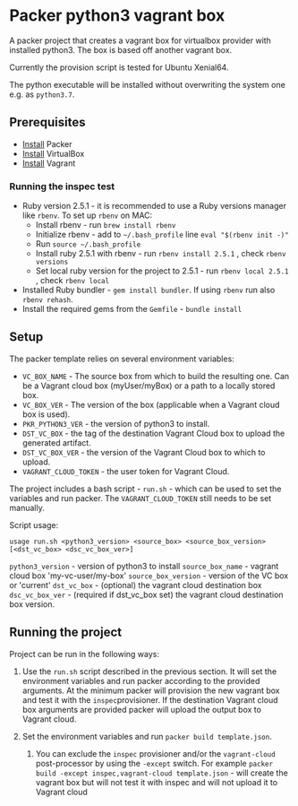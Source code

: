 # Packer python3 vagrant box

A packer project that creates a vagrant box for virtualbox provider with installed python3. The box is based off another vagrant box.

Currently the provision script is tested for Ubuntu Xenial64.

The python executable will be installed without overwriting the system one e.g. as `python3.7`.

## Prerequisites

* [Install](https://www.packer.io/intro/getting-started/install.html) Packer
* [Install](https://www.virtualbox.org/wiki/Downloads) VirtualBox
* [Install](https://www.vagrantup.com/downloads.html) Vagrant

### Running the inspec test

* Ruby version 2.5.1 - it is recommended to use a Ruby versions manager like `rbenv`. To set up `rbenv` on MAC:
  * Install rbenv - run `brew install rbenv`
  * Initialize rbenv - add to `~/.bash_profile` line `eval "$(rbenv init -)"`
  * Run `source ~/.bash_profile`
  * Install ruby 2.5.1 with rbenv - run `rbenv install 2.5.1` , check `rbenv versions`
  * Set local ruby version for the project to 2.5.1 - run `rbenv local 2.5.1` , check `rbenv local`
* Installed Ruby bundler - `gem install bundler`. If using `rbenv` run also `rbenv rehash`.
* Install the required gems from the `Gemfile` - `bundle install`

## Setup

The packer template relies on several environment variables:

* `VC_BOX_NAME` - The source box from which to build the resulting one. Can be a Vagrant cloud box (myUser/myBox) or a path to a locally stored box.
* `VC_BOX_VER` - The version of the box (applicable when a Vagrant cloud box is used).
* `PKR_PYTHON3_VER` - the version of python3 to install.
* `DST_VC_BOX` - the tag of the destination Vagrant Cloud box to upload the generated artifact.
* `DST_VC_BOX_VER` - the version of the Vagrant Cloud box to which to upload.
* `VAGRANT_CLOUD_TOKEN` -  the user token for Vagrant Cloud.

The project includes a bash script - `run.sh` - which can be used to set the variables and run packer. The `VAGRANT_CLOUD_TOKEN` still needs to be set manually.

Script usage:

`usage run.sh <python3_version> <source_box> <source_box_version> [<dst_vc_box> <dsc_vc_box_ver>]`

`python3_version` - version of python3 to install
`source_box_name` - vagrant cloud box 'my-vc-user/my-box'
`source_box_version` - version of the VC box or 'current'
`dst_vc_box` - (optional) the vagrant cloud destination box
`dsc_vc_box_ver` - (required if dst_vc_box set) the vagrant cloud destination box version.

## Running the project

Project can be run in the following ways:

1. Use the `run.sh` script described in the previous section. It will set the environment variables and run packer according to the provided arguments. At the minimum packer will provision the new vagrant box and test it with the `inspec`provisioner. If the destination Vagrant cloud box arguments are provided packer will upload the output box to Vagrant cloud.

2. Set the environment variables and run `packer build template.json`.  

   1. You can exclude the `inspec` provisioner and/or the `vagrant-cloud` post-processor by using the `-except` switch. For example `packer build -except inspec,vagrant-cloud template.json` - will create the vagrant box but will not test it with inspec and will not upload it to Vagrant cloud
